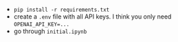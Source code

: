 - `pip install -r requirements.txt`
- create a `.env` file with all API keys. I think you only need `OPENAI_API_KEY=...`
- go through `initial.ipynb`